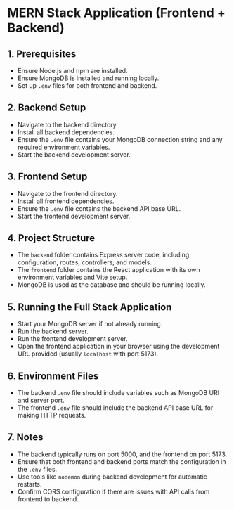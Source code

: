 # MERN Stack Application (Frontend + Backend)

## 1. Prerequisites

- Ensure Node.js and npm are installed.
- Ensure MongoDB is installed and running locally.
- Set up `.env` files for both frontend and backend.

## 2. Backend Setup

- Navigate to the backend directory.
- Install all backend dependencies.
- Ensure the `.env` file contains your MongoDB connection string and any required environment variables.
- Start the backend development server.

## 3. Frontend Setup

- Navigate to the frontend directory.
- Install all frontend dependencies.
- Ensure the `.env` file contains the backend API base URL.
- Start the frontend development server.

## 4. Project Structure

- The `backend` folder contains Express server code, including configuration, routes, controllers, and models.
- The `frontend` folder contains the React application with its own environment variables and Vite setup.
- MongoDB is used as the database and should be running locally.

## 5. Running the Full Stack Application

- Start your MongoDB server if not already running.
- Run the backend server.
- Run the frontend development server.
- Open the frontend application in your browser using the development URL provided (usually `localhost` with port 5173).

## 6. Environment Files

- The backend `.env` file should include variables such as MongoDB URI and server port.
- The frontend `.env` file should include the backend API base URL for making HTTP requests.

## 7. Notes

- The backend typically runs on port 5000, and the frontend on port 5173.
- Ensure that both frontend and backend ports match the configuration in the `.env` files.
- Use tools like `nodemon` during backend development for automatic restarts.
- Confirm CORS configuration if there are issues with API calls from frontend to backend.

